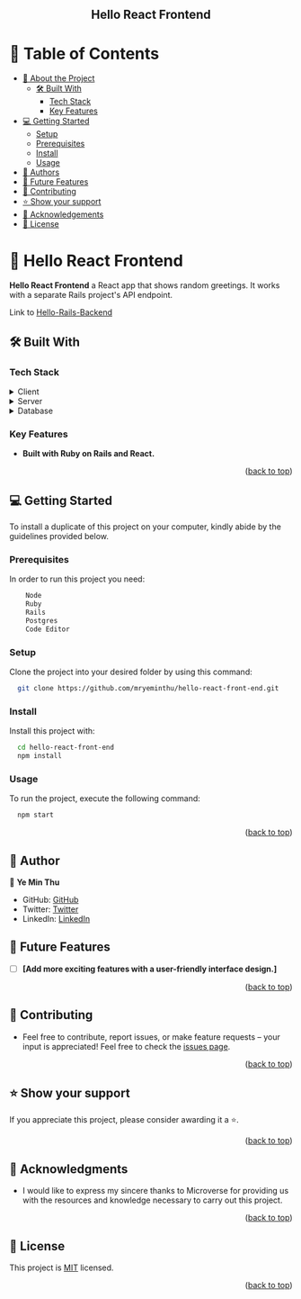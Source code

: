 <div align="center">  
  <h2><b>Hello React Frontend</b></h2>
</div>

<a name="readme-top"></a>

<!-- TABLE OF CONTENTS -->

# 📗 Table of Contents

- [📖 About the Project](#about-project)
  - [🛠 Built With](#built-with)
    - [Tech Stack](#tech-stack)
    - [Key Features](#key-features)
- [💻 Getting Started](#getting-started)
  - [Setup](#setup)
  - [Prerequisites](#prerequisites)
  - [Install](#install)
  - [Usage](#usage)
- [👥 Authors](#authors)
- [🔭 Future Features](#future-features)
- [🤝 Contributing](#contributing)
- [⭐️ Show your support](#support)
- [🙏 Acknowledgements](#acknowledgements)
- [📝 License](#license)

<!-- PROJECT DESCRIPTION -->

# 📖 Hello React Frontend <a name="about-project"></a>

**Hello React Frontend** a React app that shows random greetings. It works with a separate Rails project's API endpoint.

Link to [Hello-Rails-Backend](https://github.com/mryeminthu/hello-rails-back-end/tree/backend)

## 🛠 Built With <a name="built-with"></a>

### Tech Stack <a name="tech-stack"></a>

<details>
  <summary>Client</summary>
    <li><a href="https://reactjs.org/">React</a></li>
</details>
<details>
  <summary>Server</summary>
    <li><a href="https://www.ruby-lang.org/en/">Ruby</a></li>
    <li><a href="https://rubyonrails.org/">Rails</a></li>
</details>
<details>
  <summary>Database</summary>
    <li><a href="https://www.postgresql.org/">Postgres</a></li>
</details>

<!-- Features -->

### Key Features <a name="key-features"></a>

- **Built with Ruby on Rails and React.**

<p align="right">(<a href="#readme-top">back to top</a>)</p>

<!-- GETTING STARTED -->

## 💻 Getting Started <a name="getting-started"></a>

To install a duplicate of this project on your computer, kindly abide by the guidelines provided below.

### Prerequisites

In order to run this project you need:

```sh
    Node
    Ruby
    Rails
    Postgres
    Code Editor
```

### Setup

Clone the project into your desired folder by using this command:

```sh
  git clone https://github.com/mryeminthu/hello-react-front-end.git
```

### Install

Install this project with:

```sh
  cd hello-react-front-end
  npm install
```

### Usage

To run the project, execute the following command:

```sh
  npm start
```

<p align="right">(<a href="#readme-top">back to top</a>)</p>

<!-- AUTHORS -->

## 👥 Author <a name="author"></a>

👤 **Ye Min Thu**

- GitHub: [GitHub](https://github.com/mryeminthu)
- Twitter: [Twitter](https://twitter.com/mryeminthu)
- LinkedIn: [LinkedIn](https://www.linkedin.com/in/ye-min-thu-76456a214/)

<!-- FUTURE FEATURES -->

## 🔭 Future Features <a name="future-features"></a>

- [ ] **[Add more exciting features with a user-friendly interface design.]**

<p align="right">(<a href="#readme-top">back to top</a>)</p>

<!-- CONTRIBUTING -->

## 🤝 Contributing <a name="contributing"></a>

- Feel free to contribute, report issues, or make feature requests – your input is appreciated!
  Feel free to check the [issues page](https://github.com/mryeminthu/hello-react-front-end/issues).

<p align="right">(<a href="#readme-top">back to top</a>)</p>

<!-- SUPPORT -->

## ⭐️ Show your support <a name="support"></a>

If you appreciate this project, please consider awarding it a ⭐️.

<p align="right">(<a href="#readme-top">back to top</a>)</p>

<!-- ACKNOWLEDGEMENTS -->

## 🙏 Acknowledgments <a name="acknowledgements"></a>

- I would like to express my sincere thanks to Microverse for providing us with the resources and knowledge necessary to carry out this project.

<p align="right">(<a href="#readme-top">back to top</a>)</p>

<!-- LICENSE -->

## 📝 License <a name="license"></a>

This project is [MIT](https://github.com/mryeminthu/hello-react-front-end/blob/dev/LICENSE) licensed.

<p align="right">(<a href="#readme-top">back to top</a>)</p>
